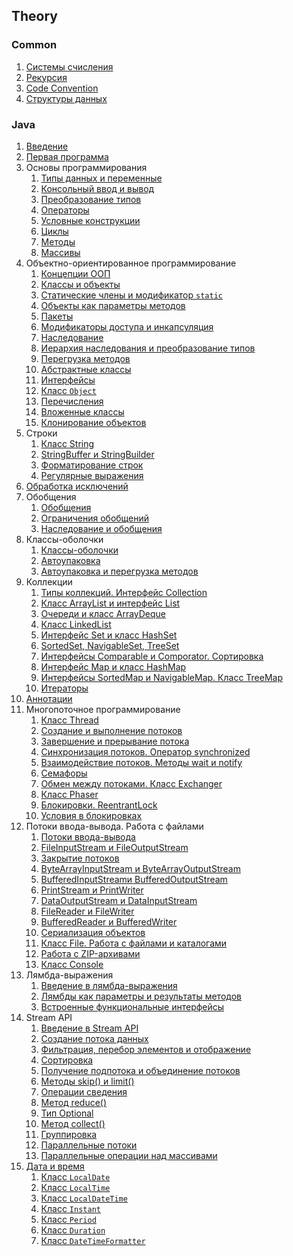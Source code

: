 ## Theory
### Common
1. [Системы счисления](number-systems)
1. [Рекурсия](recursion)
1. [Code Convention](code-convention)
1. [Структуры данных](data-structures)


### Java
1. [Введение](intro-to-java)
1. [Первая программа](first-program-with-java)
1. Основы программирования
    1. [Типы данных и переменные](data-types-and-variables)
    1. [Консольный ввод и вывод](standard-streams)
    1. [Преобразование типов](base-data-type-conversions)
    1. [Операторы](operators)
    1. [Условные конструкции](conditional-constructions)
    1. [Циклы](loops)
    1. [Методы](methods)
    1. [Массивы](arrays)
1. Объектно-ориентированное программирование
    1. [Концепции ООП](oop-concepts)
    1. [Классы и объекты](classes-and-objects)
    1. [Статические члены и модификатор `static`](static-members-and-static-modifier)
    1. [Объекты как параметры методов](object-as-method-parameter)
    1. [Пакеты](package)
    1. [Модификаторы доступа и инкапсуляция](access-modifiers-and-encapsulation)
    1. [Наследование](inheritance)
    1. [Иерархия наследования и преобразование типов](inheritance-hierarchy-and-type-conversion)
    1. [Перегрузка методов](method-overloading)
    1. [Абстрактные классы](abstract-classes)
    1. [Интерфейсы](interfaces)
    1. [Класс `Object`](class-object)
    1. [Перечисления](enum)
    1. [Вложенные классы](nested-class)
    1. [Клонирование объектов](cloning-objects)
1. Строки
    1. [Класс String](class-string)
    1. [StringBuffer и StringBuilder](stringbuffer-and-stringbuilder)
    1. [Форматирование строк](string-formatting)
    1. [Регулярные выражения](regular-expression)
1. [Обработка исключений](exception-handling)
1. Обобщения
    1. [Обобщения](generics)
    1. [Ограничения обобщений](wildcard-for-generics)
    1. [Наследование и обобщения](inheritance-and-generics)
1. Классы-оболочки
    1. [Классы-оболочки](wrapper-classes)
    1. [Автоупаковка](boxing)
    1. [Автоупаковка и перегрузка методов](boxing-and-overloading)
1. Коллекции
    1. [Типы коллекций. Интерфейс Collection](interface-collection)
    1. [Класс ArrayList и интерфейс List](interface-list-and-class-arraylist)
    1. [Очереди и класс ArrayDeque](interface-queue-and-class-arraydeque)
    1. [Класс LinkedList](class-linkedlist)
    1. [Интерфейс Set и класс HashSet](interface-set-and-class-hashset)
    1. [SortedSet, NavigableSet, TreeSet](sortedset-navigableset-treeset)
    1. [Интерфейсы Comparable и Comporator. Сортировка](interfaces-comparable-and-comparator)
    1. [Интерфейс Map и класс HashMap](interface-map-and-class-hashmap)
    1. [Интерфейсы SortedMap и NavigableMap. Класс TreeMap](interfaces-sortedmap-navigablemap-and-class-treemap)
    1. [Итераторы](interface-iterator)
1. [Аннотации](annotations)
1.  Многопоточное программирование
    1. [Класс Thread](class-thread)
    1. [Создание и выполнение потоков](creating-and-running-threads)
    1. [Завершение и прерывание потока](termination-and-interruption-threads)
    1. [Синхронизация потоков. Оператор synchronized](operator-synchronized)
    1. [Взаимодействие потоков. Методы wait и notify](methods-wait-and-notify)
    1. [Семафоры](semaphore)
    1. [Обмен между потоками. Класс Exchanger](class-exchanger)
    1. [Класс Phaser](class-phaser)
    1. [Блокировки. ReentrantLock](locks-and-reentrantlock)
    1. [Условия в блокировках](interface-condition)
1. Потоки ввода-вывода. Работа с файлами
    1. [Потоки ввода-вывода](inputstream-and-outputstream)
    1. [FileInputStream и FileOutputStream](fileinputstream-and-fileoutputstream)
    1. [Закрытие потоков](closing-streams)
    1. [ByteArrayInputStream и ByteArrayOutputStream](bytearrayinputstream-and-bytearrayoutputstream)
    1. [BufferedInputStreamи BufferedOutputStream](bufferedinputstream-and-bufferedoutputstream)
    1. [PrintStream и PrintWriter](printstream-and-printwriter)
    1. [DataOutputStream и DataInputStream](dataoutputstream-and-datainputstream)
    1. [FileReader и FileWriter](filereader-and-filewriter)
    1. [BufferedReader и BufferedWriter](bufferedreader-and-bufferedwriter)
    1. [Сериализация объектов](serialization)
    1. [Класс File. Работа с файлами и каталогами](class-file)
    1. [Работа с ZIP-архивами](work-with-zip-archives)
    1. [Класс Console](class-console)
1. Лямбда-выражения
    1. [Введение в лямбда-выражения](intro-to-lambda-expressions)
    1. [Лямбды как параметры и результаты методов](lambdas-as-parameters-and-methods-results)
    1. [Встроенные функциональные интерфейсы](functional-interfaces)
1. Stream API
    1. [Введение в Stream API](intro-to-stream-api)
    1. [Создание потока данных](creating-Stream)
    1. [Фильтрация, перебор элементов и отображение](filtering-mapping-foreaching)
    1. [Сортировка](stream-sorted)
    1. [Получение подпотока и объединение потоков](getting-and-merging-stream)
    1. [Методы skip() и limit()](stream-skip-and-limit)
    1. [Операции сведения](stream-resulting-methods)
    1. [Метод reduce()](stream-reduce)
    1. [Тип Optional](class-optional)
    1. [Метод collect()](stream-collect)
    1. [Группировка](class-collectors)
    1. [Параллельные потоки](stream-and-parallel)
    1. [Параллельные операции над массивами](arrays-and-parallel-operations)
1. [Дата и время](datetime)
    1. [Класс `LocalDate`](class-localdate)
    1. [Класс `LocalTime`](class-localtime)
    1. [Класс `LocalDateTime`](class-localdatetime)
    1. [Класс `Instant`](class-instant)
    1. [Класс `Period`](class-period)
    1. [Класс `Duration`](class-duration)
    1. [Класс `DateTimeFormatter`](class-datetimeformatter)